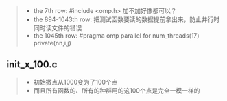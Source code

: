 > * the 7th row:  #include <omp.h> 加不加好像都可以？
> * the 894-1043th row:  把测试函数要读的数据提前拿出来，防止并行时同时读文件的错误
> * the 1045th row:    #pragma omp parallel for num_threads(17) private(nn,i,j)


## init_x_100.c
> * 初始撒点从1000变为了100个点
> * 而且所有函数的、所有的种群用的这100个点是完全一模一样的